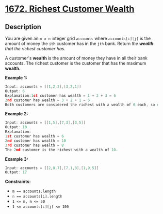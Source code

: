 # [1672. Richest Customer Wealth](https://leetcode.com/problems/richest-customer-wealth/)

## Description


You are given an `m x n` integer grid `accounts` where `accounts[i][j]` is the amount of money the `ith` customer has in the `jth` bank. Return *the **wealth** that the richest customer has.*

A customer's **wealth** is the amount of money they have in all their bank accounts. The richest customer is the customer that has the maximum **wealth**.

**Example 1:**

```go
Input: accounts = [[1,2,3],[3,2,1]]
Output: 6
Explanation:1st customer has wealth = 1 + 2 + 3 = 6
2nd customer has wealth = 3 + 2 + 1 = 6
Both customers are considered the richest with a wealth of 6 each, so return 6.
```

**Example 2:**

```go
Input: accounts = [[1,5],[7,3],[3,5]]
Output: 10
Explanation: 
1st customer has wealth = 6
2nd customer has wealth = 10 
3rd customer has wealth = 8
The 2nd customer is the richest with a wealth of 10.
```

**Example 3:**

```go
Input: accounts = [[2,8,7],[7,1,3],[1,9,5]]
Output: 17
```

**Constraints:**

- `m == accounts.length`
- `n == accounts[i].length`
- `1 <= m, n <= 50`
- `1 <= accounts[i][j] <= 100`